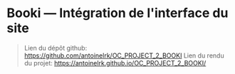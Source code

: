 # Booki — Intégration de l'interface du site

> Lien du dépôt github: https://github.com/antoinelrk/OC_PROJECT_2_BOOKI
> Lien du rendu du projet: https://antoinelrk.github.io/OC_PROJECT_2_BOOKI/

